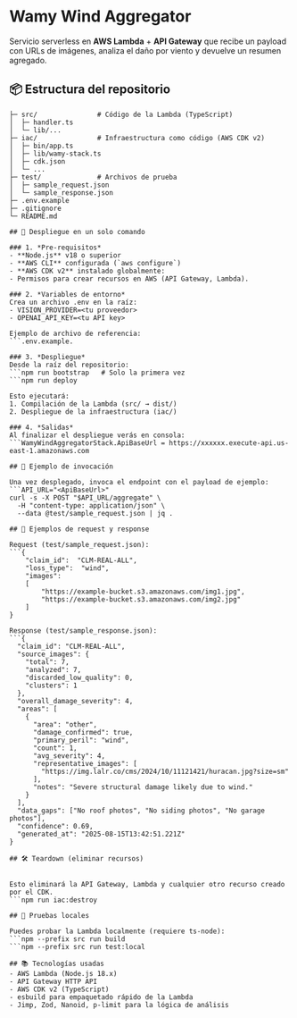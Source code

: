 # Wamy Wind Aggregator

Servicio serverless en **AWS Lambda** + **API Gateway** que recibe un payload con URLs de imágenes, analiza el daño por viento y devuelve un resumen agregado.

## 📦 Estructura del repositorio

```plaintext
├─ src/               # Código de la Lambda (TypeScript)
│  ├─ handler.ts
│  └─ lib/...
├─ iac/               # Infraestructura como código (AWS CDK v2)
│  ├─ bin/app.ts
│  ├─ lib/wamy-stack.ts
│  ├─ cdk.json
│  └─ ...
├─ test/              # Archivos de prueba
│  ├─ sample_request.json
│  └─ sample_response.json
├─ .env.example
├─ .gitignore
└─ README.md

## 🚀 Despliegue en un solo comando

### 1. *Pre-requisitos*
- **Node.js** v18 o superior
- **AWS CLI** configurada (`aws configure`)
- **AWS CDK v2** instalado globalmente:
- Permisos para crear recursos en AWS (API Gateway, Lambda).

### 2. *Variables de entorno*
Crea un archivo .env en la raíz:
- VISION_PROVIDER=<tu proveedor>
- OPENAI_API_KEY=<tu API key>

Ejemplo de archivo de referencia: 
```.env.example.

### 3. *Despliegue*
Desde la raíz del repositorio:
```npm run bootstrap   # Solo la primera vez
```npm run deploy

Esto ejecutará:
1. Compilación de la Lambda (src/ → dist/)
2. Despliegue de la infraestructura (iac/)

### 4. *Salidas*
Al finalizar el despliegue verás en consola:
```WamyWindAggregatorStack.ApiBaseUrl = https://xxxxxx.execute-api.us-east-1.amazonaws.com

## 📡 Ejemplo de invocación

Una vez desplegado, invoca el endpoint con el payload de ejemplo:
```API_URL="<ApiBaseUrl>"
curl -s -X POST "$API_URL/aggregate" \
  -H "content-type: application/json" \
  --data @test/sample_request.json | jq .

## 📄 Ejemplos de request y response

Request (test/sample_request.json):
```{
    "claim_id":  "CLM-REAL-ALL",
    "loss_type":  "wind",
    "images":  
    [
        "https://example-bucket.s3.amazonaws.com/img1.jpg",
        "https://example-bucket.s3.amazonaws.com/img2.jpg"
    ]
}

Response (test/sample_response.json):
```{
  "claim_id": "CLM-REAL-ALL",
  "source_images": {
    "total": 7,
    "analyzed": 7,
    "discarded_low_quality": 0,
    "clusters": 1
  },
  "overall_damage_severity": 4,
  "areas": [
    {
      "area": "other",
      "damage_confirmed": true,
      "primary_peril": "wind",
      "count": 1,
      "avg_severity": 4,
      "representative_images": [
        "https://img.lalr.co/cms/2024/10/11121421/huracan.jpg?size=sm"
      ],
      "notes": "Severe structural damage likely due to wind."
    }
  ],
  "data_gaps": ["No roof photos", "No siding photos", "No garage photos"],
  "confidence": 0.69,
  "generated_at": "2025-08-15T13:42:51.221Z"
}

## 🛠 Teardown (eliminar recursos)


Esto eliminará la API Gateway, Lambda y cualquier otro recurso creado por el CDK.
```npm run iac:destroy

## 🧪 Pruebas locales

Puedes probar la Lambda localmente (requiere ts-node):
```npm --prefix src run build
```npm --prefix src run test:local

## 📚 Tecnologías usadas
- AWS Lambda (Node.js 18.x)
- API Gateway HTTP API
- AWS CDK v2 (TypeScript)
- esbuild para empaquetado rápido de la Lambda
- Jimp, Zod, Nanoid, p-limit para la lógica de análisis